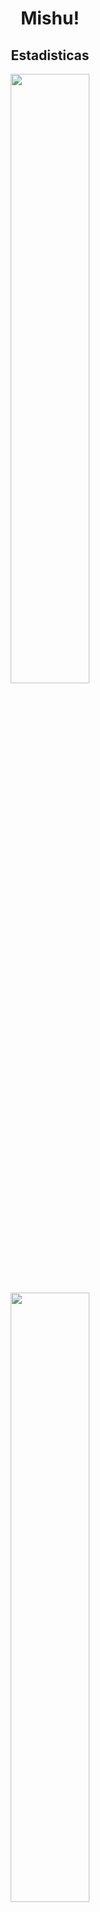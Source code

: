 <h1 align = "center"> Mishu! </h1>

<h2 align = "center"> Estadisticas</h2>
<p align = "center">
<img height="50%" width="auto" src = "https://github-readme-stats.vercel.app/api?username=Tiramisush1&theme=dracula&show_icons=true&hide_border=false&count_private=true">
<img height="50%" width="auto" src = "https://github-readme-stats.vercel.app/api/top-langs/?username=Tiramisush1&theme=vue-dark&show_icons=true&hide_border=false&layout=compact">
<img height="50%" width="auto" src = "https://github-readme-stats.vercel.app/api/top-langs/?username=Tiramisush1&theme=vue-dark&show_icons=true&hide_border=true&layout=compac">
</p>

<h2 align = "center">Skills</h2>

<p align = "center">
<a><img alt="Bash" src="https://img.shields.io/badge/Bash-121011.svg?logo=gnu-bash&logoColor=white"></a>
<a><img alt="JavaScript" src="https://img.shields.io/badge/JavaScript-F7DF1E.svg?logo=javascript&logoColor=black"></a>
<a><img alt="Python" src="https://img.shields.io/badge/Python-14354C.svg?logo=python&logoColor=white"></a>
<a><img alt="CSS" src="https://img.shields.io/badge/CSS-1572B6.svg?logo=css3&logoColor=white"></a>
<a><img alt="CSS" src="https://img.shields.io/badge/PHP-P%20H%20P?style=flat&logo=php&logoColor=white&color=%23777BB4"></a>
<a><img alt='phpMyadmin' src='https://img.shields.io/badge/phpMyAdmin-Php?style=flat&logo=phpmyadmin&logoColor=white&color=%236C78AF'></a>

</p>


<h2 align = "center">Software</h2>
<p align = 'center'>
<a href="#"><img alt="Apache" src="https://img.shields.io/badge/Apache-D22128.svg?logo=apache&logoColor=white"></a>
<a href="#"><img alt="Debian" src="https://img.shields.io/badge/Debian-A81D33.svg?logo=debian&logoColor=white"></a>
<a href="#"><img alt="Ubuntu" src="https://img.shields.io/badge/Ubuntu-E95420.svg?logo=ubuntu&logoColor=white"></a>
<a href="#"><img alt="Visual Studio Code" src="https://img.shields.io/badge/Visual%20Studio%20Code-0078d7.svg?logo=visual-studio-code&logoColor=white"></a>
<a href="#"><img alt="OBS Studio" src="https://img.shields.io/badge/-OBS-302E31?logo=obs-studio&logoColor=white"></a>
<a href="#"><img alt="Git" src="https://img.shields.io/badge/Git-F05033.svg?logo=git&logoColor=white"></a>
</p>
